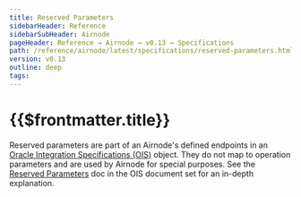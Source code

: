 ```yaml
---
title: Reserved Parameters
sidebarHeader: Reference
sidebarSubHeader: Airnode
pageHeader: Reference → Airnode → v0.13 → Specifications
path: /reference/airnode/latest/specifications/reserved-parameters.html
version: v0.13
outline: deep
tags:
---
```


<VersionWarning/>

<PageHeader/>

<SearchHighlight/>

<FlexStartTag/>

# {{$frontmatter.title}}

Reserved parameters are part of an Airnode's defined endpoints in an
[Oracle Integration Specifications (OIS)](/reference/ois/latest/) object. They
do not map to operation parameters and are used by Airnode for special purposes.
See the [Reserved Parameters](/reference/ois/latest/reserved-parameters.md) doc
in the OIS document set for an in-depth explanation.

<FlexEndTag/>
